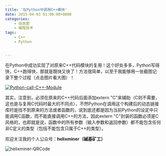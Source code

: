 ```yaml
---
title: '在Python中调用C++模块'
date: 2015-04-03 01:00:00+0800
categories:
    - 信息图
    - 编程技术
tags:
    - C++
    - Python


---
```



在Python中成功实现了对原来C++代码模块的复用！这个好处多多，Python写得快，C++跑得快，那就是既快又快了！方法很简单，以至于我能够用一张截图记录下整个过程（点击图片看大图）！

[![Python-call-C++-Module](https://static.fungenomics.com/images/2021/03/st.post.2015-04-03-Python-call-Cpp-Module-20210327224037432.png)](http://image.fungenomics.com/st.post.2015-04-03-Python-call-Cpp-Module.png)

其实，注意到，必须在原来的C++代码后面添加extern "C"来辅助（C则不需要，这也是与复用C代码时最大的不同点），不然Python在调用这个构建后的动态链接库时是找不到原来的方法或者函数的，说到底还都是因为当前Python的设定中只能调用C函数，而不能直接调用C++的方法，因此extern "C"封装的函数必须是C风格的，也即就是说，函数中的所有参数（输入参数和返回参数）都不能包含任何非C定义的类型（包括不能包含只属于C++的类型）。


欢迎关注我的个人公众号：**helixminer（碱基矿工）**

![helixminer-QRCode](https://static.fungenomics.com/images/2021/03/helixminer-mid-red-20210327224031158-20210327224037715.png)




